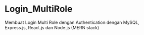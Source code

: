 # Login_MultiRole
Membuat Login Multi Role dengan Authentication dengan MySQL, Express.js, React.js dan Node.js (MERN stack)

